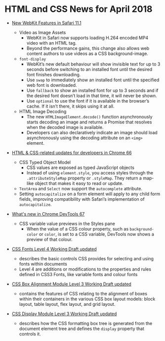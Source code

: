 # HTML and CSS News for April 2018

- [New WebKit Features in Safari 11.1](https://webkit.org/blog/8216/new-webkit-features-in-safari-11-1/)
    + Video as Image Assets
        * WebKit in Safari now supports loading H.264 encoded MP4 video with an HTML tag.
        * Beyond the performance gains, this change also allows web content authors to use videos as a CSS background-image.
    + `font-display`
        * WebKit’s new default behaviour will show invisible text for up to 3 seconds before switching to an installed font until the desired font finishes downloading.
        * Use `swap` to immediately show an installed font until the specified web font is downloaded.
        * Use `fallback` to show an installed font for up to 3 seconds and if the desired font doesn’t load in that time, it will never be shown.
        * Use `optional` to use the font if it is available in the browser’s cache. If it isn’t there, it skips using it at all.
    + HTML Image Decoding
        * The new `HTMLImageElement.decode()` function asynchronously starts decoding an image and returns a Promise that resolves when the decoded image is available.
        * Developers can also declaratively indicate an image should load asynchronously using the decoding attribute on an `<img>` element.

- [HTML & CSS-related updates for developers in Chrome 66](https://developers.google.com/web/updates/2018/04/nic66)
    + CSS Typed Object Model
        * CSS values are exposed as typed JavaScript objects
        * Instead of using `element.style`, you access styles through the `.attributeStyleMap` property or `.styleMap`. They return a map-like object that makes it easy to read or update.
    + `TextArea` and `Select` now support the `autocomplete` attribute.
    + Setting `autocapitalize` on a form element will apply to any child form fields, improving compatibility with Safari’s implementation of `autocapitalize`.

- [What's new in Chrome DevTools 67](https://developers.google.com/web/updates/2018/04/devtools)
    + CSS variable value previews in the Styles pane
        * When the value of a CSS colour property, such as `background-color` or `color`, is set to a CSS variable, DevTools now shows a preview of that colour.

- [CSS Fonts Level 4 Working Draft updated](https://drafts.csswg.org/css-fonts-4/)
    + describes the basic controls CSS provides for selecting and using fonts within documents
    + Level 4 are additions or modifications to the properties and rules defined in CSS3 Fonts, like variable fonts and colour fonts

- [CSS Box Alignment Module Level 3 Working Draft updated](https://www.w3.org/TR/css-align-3/)
    + contains the features of CSS relating to the alignment of boxes within their containers in the various CSS box layout models: block layout, table layout, flex layout, and grid layout.

- [CSS Display Module Level 3 Working Draft updated](https://www.w3.org/TR/css-display-3/)
    + describes how the CSS formatting box tree is generated from the document element tree and defines the `display` property that controls it.
